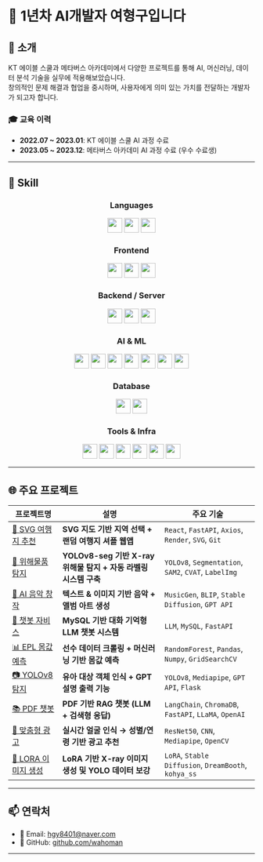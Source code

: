 # 👋 1년차 AI개발자 여형구입니다

## 🌟 소개
KT 에이블 스쿨과 메타버스 아카데미에서 다양한 프로젝트를 통해 AI, 머신러닝, 데이터 분석 기술을 실무에 적용해보았습니다.  
창의적인 문제 해결과 협업을 중시하며, 사용자에게 의미 있는 가치를 전달하는 개발자가 되고자 합니다.

### 🎓 교육 이력
- **2022.07 ~ 2023.01**: KT 에이블 스쿨 AI 과정 수료  
- **2023.05 ~ 2023.12**: 메타버스 아카데미 AI 과정 수료 (우수 수료생)  

---

## 🚀 Skill

<div align="center">

### Languages  
<img src="https://img.shields.io/badge/Python-3776AB?logo=python&logoColor=white" height="30"/>  
<img src="https://img.shields.io/badge/JavaScript-F7DF1E?logo=javascript&logoColor=black" height="30"/>  
<img src="https://img.shields.io/badge/HTML5-E34F26?logo=html5&logoColor=white" height="30"/>

### Frontend  
<img src="https://img.shields.io/badge/React-61DAFB?logo=react&logoColor=black" height="30"/>  
<img src="https://img.shields.io/badge/React Router-CA4245?logo=reactrouter&logoColor=white" height="30"/>  
<img src="https://img.shields.io/badge/Axios-5A29E4?logo=axios&logoColor=white" height="30"/>  

### Backend / Server  
<img src="https://img.shields.io/badge/FastAPI-009688?logo=fastapi&logoColor=white" height="30"/>  
<img src="https://img.shields.io/badge/Django-092E20?logo=django&logoColor=white" height="30"/>  
<img src="https://img.shields.io/badge/Flask-000000?logo=flask&logoColor=white" height="30"/>

### AI & ML  
<img src="https://img.shields.io/badge/PyTorch-EE4C2C?logo=pytorch&logoColor=white" height="30"/>  
<img src="https://img.shields.io/badge/TensorFlow-FF6F00?logo=tensorflow&logoColor=white" height="30"/>  
<img src="https://img.shields.io/badge/YOLOv8-0078D4?logo=yolo&logoColor=white" height="30"/>  
<img src="https://img.shields.io/badge/OpenCV-5C3EE8?logo=opencv&logoColor=white" height="30"/>  
<img src="https://img.shields.io/badge/LangChain-000000?logo=langchain&logoColor=white" height="30"/>  
<img src="https://img.shields.io/badge/LoRA-FF6F00?logo=openai&logoColor=white" height="30"/>  
<img src="https://img.shields.io/badge/MusicGen-blue?logo=openai&logoColor=white" height="30"/>  

### Database  
<img src="https://img.shields.io/badge/MySQL-4479A1?logo=mysql&logoColor=white" height="30"/>  
<img src="https://img.shields.io/badge/SQLite-003B57?logo=sqlite&logoColor=white" height="30"/>  

### Tools & Infra  
<img src="https://img.shields.io/badge/Git-F05032?logo=git&logoColor=white" height="30"/>  
<img src="https://img.shields.io/badge/GitHub-181717?logo=github&logoColor=white" height="30"/>  
<img src="https://img.shields.io/badge/VS Code-007ACC?logo=visualstudiocode&logoColor=white" height="30"/>  
<img src="https://img.shields.io/badge/Render-46A2F1?logo=render&logoColor=white" height="30"/>  
<img src="https://img.shields.io/badge/Ollama-black?logo=ollama&logoColor=white" height="30"/>  
<img src="https://img.shields.io/badge/ChromaDB-purple?logo=database&logoColor=white" height="30"/>  

</div>

---

## 🌐 주요 프로젝트

| 프로젝트명 | 설명 | 주요 기술 |
|------------|------|------------|
| [🎯 SVG 여행지 추천](https://my-travel-5.onrender.com/) | **SVG 지도 기반 지역 선택 + 랜덤 여행지 셔플 웹앱** | `React`, `FastAPI`, `Axios`, `Render`, `SVG`, `Git` |
| [🧪 위해물품 탐지](https://github.com/wahoman/yolov10m) | **YOLOv8-seg 기반 X-ray 위해물 탐지 + 자동 라벨링 시스템 구축** | `YOLOv8`, `Segmentation`, `SAM2`, `CVAT`, `LabelImg` |
| [🎨 AI 음악 창작](https://github.com/wahoman/singsongchanson-AI.git) | **텍스트 & 이미지 기반 음악 + 앨범 아트 생성** | `MusicGen`, `BLIP`, `Stable Diffusion`, `GPT API` |
| [🧞 챗봇 자비스](https://github.com/wahoman/Chatbot-Jarvis) | **MySQL 기반 대화 기억형 LLM 챗봇 시스템** | `LLM`, `MySQL`, `FastAPI` |
| [📊 EPL 몸값 예측](https://github.com/wahoman/EPL) | **선수 데이터 크롤링 + 머신러닝 기반 몸값 예측** | `RandomForest`, `Pandas`, `Numpy`, `GridSearchCV` |
| [📷 YOLOv8 탐지](https://github.com/wahoman/Yolov8_detection) | **유아 대상 객체 인식 + GPT 설명 출력 기능** | `YOLOv8`, `Mediapipe`, `GPT API`, `Flask` |
| [📚 PDF 챗봇](https://github.com/wahoman/pdf_tokenize_Chatbot) | **PDF 기반 RAG 챗봇 (LLM + 검색형 응답)** | `LangChain`, `ChromaDB`, `FastAPI`, `LLaMA`, `OpenAI` |
| [🧠 맞춤형 광고](https://github.com/wahoman/CNN-based_advertising_services.git) | **실시간 얼굴 인식 → 성별/연령 기반 광고 추천** | `ResNet50`, `CNN`, `Mediapipe`, `OpenCV` |
| [🧪 LORA 이미지 생성](https://github.com/wahoman/Lora) | **LoRA 기반 X-ray 이미지 생성 및 YOLO 데이터 보강** | `LoRA`, `Stable Diffusion`, `DreamBooth`, `kohya_ss` |


---

## 📫 연락처
- 📧 Email: [hgy8401@naver.com](mailto:hgy8401@naver.com)
- 🐙 GitHub: [github.com/wahoman](https://github.com/wahoman)

---
